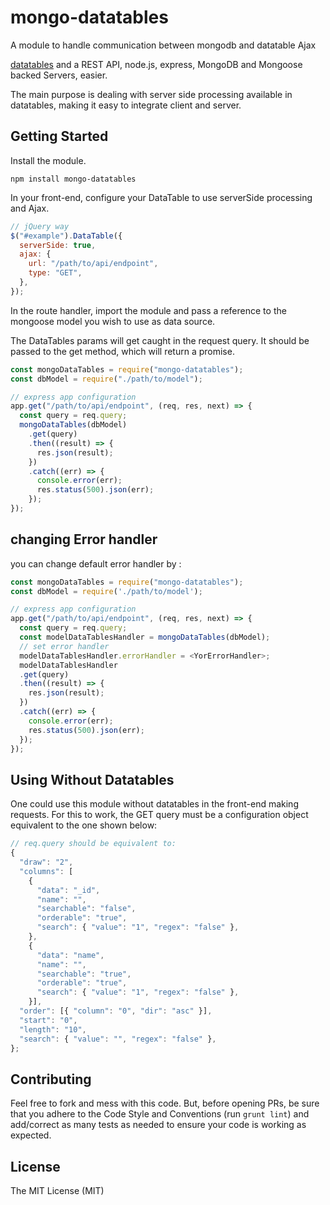 # mongo-datatables

A module to handle communication between mongodb and datatable Ajax

[datatables](https://www.datatables.net/) and a REST API, node.js, express, MongoDB and Mongoose backed Servers, easier.

The main purpose is dealing with server side processing available in datatables, making it easy to integrate client and
server.

## Getting Started

Install the module.

```
npm install mongo-datatables
```

In your front-end, configure your DataTable to use serverSide processing and Ajax.

```javascript
// jQuery way
$("#example").DataTable({
  serverSide: true,
  ajax: {
    url: "/path/to/api/endpoint",
    type: "GET",
  },
});
```

In the route handler, import the module and pass a reference to the mongoose model you wish to use as data source.

The DataTables params will get caught in the request query. It should be passed to the get method, which will return a
promise.

```javascript
const mongoDataTables = require("mongo-datatables");
const dbModel = require("./path/to/model");

// express app configuration
app.get("/path/to/api/endpoint", (req, res, next) => {
  const query = req.query;
  mongoDataTables(dbModel)
    .get(query)
    .then((result) => {
      res.json(result);
    })
    .catch((err) => {
      console.error(err);
      res.status(500).json(err);
    });
});
```

## changing Error handler

you can change default error handler by :

```javascript
const mongoDataTables = require("mongo-datatables");
const dbModel = require('./path/to/model');

// express app configuration
app.get("/path/to/api/endpoint", (req, res, next) => {
  const query = req.query;
  const modelDataTablesHandler = mongoDataTables(dbModel);
  // set error handler
  modelDataTablesHandler.errorHandler = <YorErrorHandler>;
  modelDataTablesHandler
  .get(query)
  .then((result) => {
    res.json(result);
  })
  .catch((err) => {
    console.error(err);
    res.status(500).json(err);
  });
});
```

## Using Without Datatables

One could use this module without datatables in the front-end making requests. For this to work, the GET query must
be a configuration object equivalent to the one shown below:

```javascript
// req.query should be equivalent to:
{
  "draw": "2",
  "columns": [
    {
      "data": "_id",
      "name": "",
      "searchable": "false",
      "orderable": "true",
      "search": { "value": "1", "regex": "false" },
    },
    {
      "data": "name",
      "name": "",
      "searchable": "true",
      "orderable": "true",
      "search": { "value": "1", "regex": "false" },
    }],
  "order": [{ "column": "0", "dir": "asc" }],
  "start": "0",
  "length": "10",
  "search": { "value": "", "regex": "false" },
};
```

## Contributing

Feel free to fork and mess with this code. But, before opening PRs, be sure that you adhere to the Code Style and Conventions
(run `grunt lint`) and add/correct as many tests as needed to ensure your code is working as expected.

## License

The MIT License (MIT)
